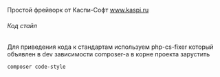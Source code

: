 Простой фрейворк от Каспи-Софт www.kaspi.ru
  
###### Код стайл
Для приведения кода к стандартам используем php-cs-fixer который объявлен в dev зависимости composer-а
в корне проекта зарустить

``composer code-style`` 
